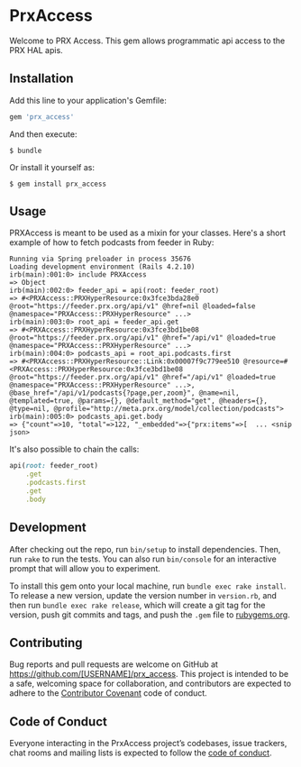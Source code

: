 # PrxAccess

Welcome to PRX Access. This gem allows programmatic api access to the PRX HAL apis.

## Installation

Add this line to your application's Gemfile:

```ruby
gem 'prx_access'
```

And then execute:

    $ bundle

Or install it yourself as:

    $ gem install prx_access

## Usage

PRXAccess is meant to be used as a mixin for your classes. Here's a
short example of how to fetch podcasts from feeder in Ruby:

```
Running via Spring preloader in process 35676
Loading development environment (Rails 4.2.10)
irb(main):001:0> include PRXAccess
=> Object
irb(main):002:0> feeder_api = api(root: feeder_root)
=> #<PRXAccess::PRXHyperResource:0x3fce3bda28e0 @root="https://feeder.prx.org/api/v1" @href=nil @loaded=false @namespace="PRXAccess::PRXHyperResource" ...>
irb(main):003:0> root_api = feeder_api.get
=> #<PRXAccess::PRXHyperResource:0x3fce3bd1be08 @root="https://feeder.prx.org/api/v1" @href="/api/v1" @loaded=true @namespace="PRXAccess::PRXHyperResource" ...>
irb(main):004:0> podcasts_api = root_api.podcasts.first
=> #<PRXAccess::PRXHyperResource::Link:0x00007f9c779ee510 @resource=#<PRXAccess::PRXHyperResource:0x3fce3bd1be08 @root="https://feeder.prx.org/api/v1" @href="/api/v1" @loaded=true @namespace="PRXAccess::PRXHyperResource" ...>, @base_href="/api/v1/podcasts{?page,per,zoom}", @name=nil, @templated=true, @params={}, @default_method="get", @headers={}, @type=nil, @profile="http://meta.prx.org/model/collection/podcasts">
irb(main):005:0> podcasts_api.get.body
=> {"count"=>10, "total"=>122, "_embedded"=>{"prx:items"=>[  ... <snip json>
```

It's also possible to chain the calls:

```ruby
api(root: feeder_root)
	.get
	.podcasts.first
	.get
	.body
```

## Development

After checking out the repo, run `bin/setup` to install dependencies.
Then, run `rake` to run the tests. You can also run `bin/console`
for an interactive prompt that will allow you to experiment.

To install this gem onto your local machine, run `bundle exec rake
install`. To release a new version, update the version number in
`version.rb`, and then run `bundle exec rake release`, which will create
a git tag for the version, push git commits and tags, and push the
`.gem` file to [rubygems.org](https://rubygems.org).

## Contributing

Bug reports and pull requests are welcome on GitHub at
https://github.com/[USERNAME]/prx_access. This project is intended to be
a safe, welcoming space for collaboration, and contributors are expected
to adhere to the [Contributor Covenant](http://contributor-covenant.org)
code of conduct.

## Code of Conduct

Everyone interacting in the PrxAccess project’s codebases, issue
trackers, chat rooms and mailing lists is expected to follow the [code
of
conduct](https://github.com/[USERNAME]/prx_access/blob/master/CODE_OF_CONDUCT.md).
